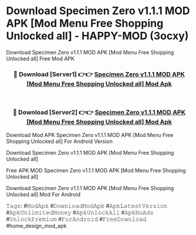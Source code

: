 # Download Specimen Zero v1.1.1 MOD APK [Mod Menu Free Shopping Unlocked all] - HAPPY-MOD (3ocxy)
Download Specimen Zero v1.1.1 MOD APK [Mod Menu Free Shopping Unlocked all] Free Mod APK

<div align="center">
<h3>🔴 Download [Server1] 👉👉 <a href="https://apkcomod.com?title=Specimen_Zero_v1.1.1_MOD_APK_[Mod_Menu_Free_Shopping_Unlocked_all]">Specimen Zero v1.1.1 MOD APK [Mod Menu Free Shopping Unlocked all] Mod Apk</a></h3><br>

<h3>🔴 Download [Server2] 👉👉 <a href="https://apkcomod.com?title=Specimen_Zero_v1.1.1_MOD_APK_[Mod_Menu_Free_Shopping_Unlocked_all]">Specimen Zero v1.1.1 MOD APK [Mod Menu Free Shopping Unlocked all] Mod Apk</a></h3>
</div>


Download Mod APK Specimen Zero v1.1.1 MOD APK [Mod Menu Free Shopping Unlocked all] For Android Version

Download Specimen Zero v1.1.1 MOD APK [Mod Menu Free Shopping Unlocked all] 

Free APK MOD Specimen Zero v1.1.1 MOD APK [Mod Menu Free Shopping Unlocked all] 

Download Specimen Zero v1.1.1 MOD APK [Mod Menu Free Shopping Unlocked all] Mod For Android

𝚃𝚊𝚐𝚜: #𝙼𝚘𝚍𝙰𝚙𝚔 #𝙳𝚘𝚠𝚗𝚕𝚘𝚊𝚍𝙼𝚘𝚍𝙰𝚙𝚔 #𝙰𝚙𝚔𝙻𝚊𝚝𝚎𝚜𝚝𝚅𝚎𝚛𝚜𝚒𝚘𝚗 #𝙰𝚙𝚔𝚄𝚗𝚕𝚒𝚖𝚒𝚝𝚎𝚍𝙼𝚘𝚗𝚎𝚢 #𝙰𝚙𝚔𝚄𝚗𝚕𝚘𝚌𝚔𝙰𝚕𝚕 #𝙰𝚙𝚔𝙽𝚘𝙰𝚍𝚜 #𝚄𝚗𝚕𝚘𝚌𝚔𝙿𝚛𝚎𝚖𝚒𝚞𝚖 #𝙵𝚘𝚛𝙰𝚗𝚍𝚛𝚘𝚒𝚍 #𝙵𝚛𝚎𝚎𝙳𝚘𝚠𝚗𝚕𝚘𝚊𝚍 #home_design_mod_apk